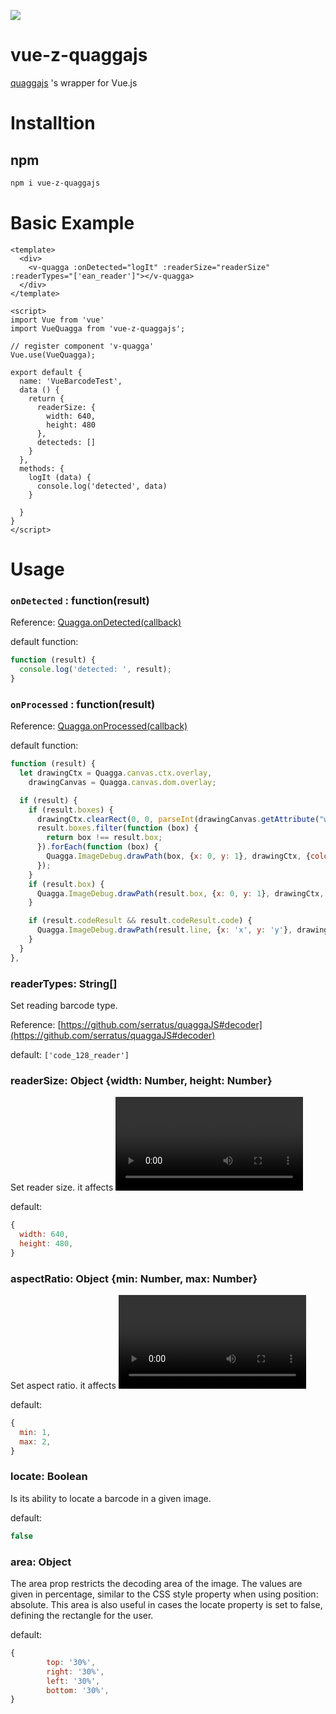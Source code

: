 ![](https://cdn-images-1.medium.com/max/1600/1*u5EN9YE4S2R7QbJ-rHOZpg.gif)

# vue-z-quaggajs

[quaggajs](https://serratus.github.io/quaggaJS/) 's wrapper for Vue.js

# Installtion

## npm

``` bash
npm i vue-z-quaggajs
```

# Basic Example

```
<template>
  <div>
    <v-quagga :onDetected="logIt" :readerSize="readerSize" :readerTypes="['ean_reader']"></v-quagga>
  </div>
</template>

<script>
import Vue from 'vue'
import VueQuagga from 'vue-z-quaggajs';

// register component 'v-quagga'
Vue.use(VueQuagga);

export default {
  name: 'VueBarcodeTest',
  data () {
    return {
      readerSize: {
        width: 640,
        height: 480
      },
      detecteds: []
    }
  },
  methods: {
    logIt (data) {
      console.log('detected', data)
    }

  }
}
</script>
```


# Usage

### `onDetected` : function(result)

Reference: [Quagga.onDetected(callback)](https://github.com/serratus/quaggaJS#quaggaondetectedcallback)

default function:

```js
function (result) {
  console.log('detected: ', result);
}
```

### `onProcessed` : function(result)

Reference: [Quagga.onProcessed(callback)](https://github.com/serratus/quaggaJS#quaggaonprocessedcallback)

default function:

```js
function (result) {
  let drawingCtx = Quagga.canvas.ctx.overlay,
    drawingCanvas = Quagga.canvas.dom.overlay;

  if (result) {
    if (result.boxes) {
      drawingCtx.clearRect(0, 0, parseInt(drawingCanvas.getAttribute("width")), parseInt(drawingCanvas.getAttribute("height")));
      result.boxes.filter(function (box) {
        return box !== result.box;
      }).forEach(function (box) {
        Quagga.ImageDebug.drawPath(box, {x: 0, y: 1}, drawingCtx, {color: "green", lineWidth: 2});
      });
    }
    if (result.box) {
      Quagga.ImageDebug.drawPath(result.box, {x: 0, y: 1}, drawingCtx, {color: "#00F", lineWidth: 2});
    }

    if (result.codeResult && result.codeResult.code) {
      Quagga.ImageDebug.drawPath(result.line, {x: 'x', y: 'y'}, drawingCtx, {color: 'red', lineWidth: 3});
    }
  }
},
```

### readerTypes: String[]

Set reading barcode type.

Reference: [https://github.com/serratus/quaggaJS#decoder](https://github.com/serratus/quaggaJS#decoder)

default: `['code_128_reader']`

### readerSize: Object {width: Number, height: Number}

Set reader size. it affects <video> size.

default:

```js
{
  width: 640,
  height: 480,
}
```

### aspectRatio: Object {min: Number, max: Number}

Set aspect ratio. it affects <video> aspect ratio.

default:

```js
{
  min: 1,
  max: 2,
}
```
### locate: Boolean

Is its ability to locate a barcode in a given image.

default:

```js
false
```
### area: Object

The area prop restricts the decoding area of the image. The values are given in percentage, similar to the CSS style property when using position: absolute. This area is also useful in cases the locate property is set to false, defining the rectangle for the user.

default:

```js
{
        top: '30%',
        right: '30%',
        left: '30%',
        bottom: '30%',
}
```
